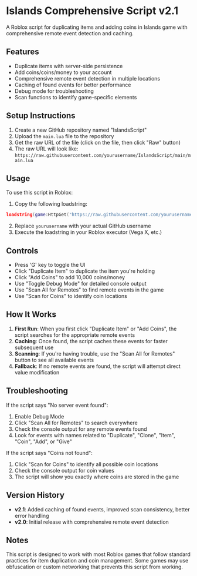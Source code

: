 # Islands Comprehensive Script v2.1

A Roblox script for duplicating items and adding coins in Islands game with comprehensive remote event detection and caching.

## Features

- Duplicate items with server-side persistence
- Add coins/coins/money to your account
- Comprehensive remote event detection in multiple locations
- Caching of found events for better performance
- Debug mode for troubleshooting
- Scan functions to identify game-specific elements

## Setup Instructions

1. Create a new GitHub repository named "IslandsScript"
2. Upload the `main.lua` file to the repository
3. Get the raw URL of the file (click on the file, then click "Raw" button)
4. The raw URL will look like: `https://raw.githubusercontent.com/yourusername/IslandsScript/main/main.lua`

## Usage

To use this script in Roblox:

1. Copy the following loadstring:
```lua
loadstring(game:HttpGet("https://raw.githubusercontent.com/yourusername/IslandsScript/main/main.lua"))()
```

2. Replace `yourusername` with your actual GitHub username
3. Execute the loadstring in your Roblox executor (Vega X, etc.)

## Controls

- Press 'G' key to toggle the UI
- Click "Duplicate Item" to duplicate the item you're holding
- Click "Add Coins" to add 10,000 coins/money
- Use "Toggle Debug Mode" for detailed console output
- Use "Scan All for Remotes" to find remote events in the game
- Use "Scan for Coins" to identify coin locations

## How It Works

1. **First Run**: When you first click "Duplicate Item" or "Add Coins", the script searches for the appropriate remote events
2. **Caching**: Once found, the script caches these events for faster subsequent use
3. **Scanning**: If you're having trouble, use the "Scan All for Remotes" button to see all available events
4. **Fallback**: If no remote events are found, the script will attempt direct value modification

## Troubleshooting

If the script says "No server event found":
1. Enable Debug Mode
2. Click "Scan All for Remotes" to search everywhere
3. Check the console output for any remote events found
4. Look for events with names related to "Duplicate", "Clone", "Item", "Coin", "Add", or "Give"

If the script says "Coins not found":
1. Click "Scan for Coins" to identify all possible coin locations
2. Check the console output for coin values
3. The script will show you exactly where coins are stored in the game

## Version History

- **v2.1**: Added caching of found events, improved scan consistency, better error handling
- **v2.0**: Initial release with comprehensive remote event detection

## Notes

This script is designed to work with most Roblox games that follow standard practices for item duplication and coin management. Some games may use obfuscation or custom networking that prevents this script from working.